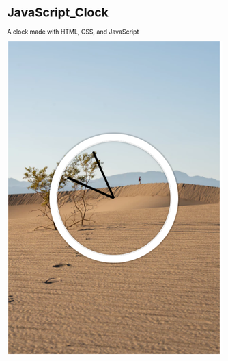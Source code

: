 # JavaScript_Clock
A clock made with HTML, CSS, and JavaScript 

![JavaScriptClock](https://github.com/mattbhenley/Images/blob/master/clock.PNG)
